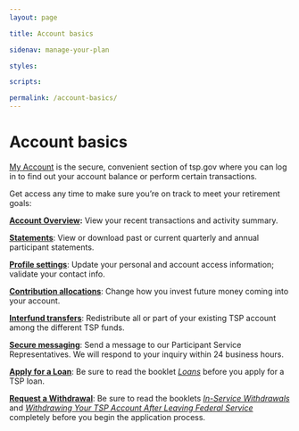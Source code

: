 ```yaml
---
layout: page

title: Account basics

sidenav: manage-your-plan

styles:

scripts:

permalink: /account-basics/
---
```

# Account basics

[My Account](/tsp/accountBalance.do?subaction=view&amp;\_name=acctbal) is the secure, convenient section of tsp.gov where you can log in to find out your account balance or perform certain transactions.

Get access any time to make sure you’re on track to meet your retirement goals:

**[Account Overview](#):** View your recent transactions and activity summary.

**[Statements](#)**: View or download past or current quarterly and annual participant statements.

**[Profile settings](#)**: Update your personal and account access information; validate your contact info.

**[Contribution allocations](#)**: Change how you invest future money coming into your account.

**[Interfund transfers](#)**: Redistribute all or part of your existing TSP account among the different TSP funds.

**[Secure messaging](#)**: Send a message to our Participant Service Representatives. We will respond to your inquiry within 24 business hours.

**[Apply for a Loan](#)**: Be sure to read the booklet [*Loans*](#) before you apply for a TSP loan.

**[Request a Withdrawal](#)**: Be sure to read the booklets [*In-Service Withdrawals*](#) and [*Withdrawing Your TSP Account After Leaving Federal Service*](#) completely before you begin the application process.
<!-- CONTENT END -->
